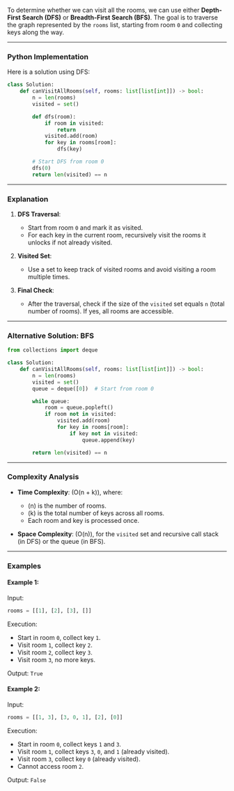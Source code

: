 To determine whether we can visit all the rooms, we can use either **Depth-First Search (DFS)** or **Breadth-First Search (BFS)**. The goal is to traverse the graph represented by the `rooms` list, starting from room `0` and collecting keys along the way.

---

### **Python Implementation**

Here is a solution using DFS:

```python
class Solution:
    def canVisitAllRooms(self, rooms: list[list[int]]) -> bool:
        n = len(rooms)
        visited = set()

        def dfs(room):
            if room in visited:
                return
            visited.add(room)
            for key in rooms[room]:
                dfs(key)

        # Start DFS from room 0
        dfs(0)
        return len(visited) == n
```

---

### **Explanation**

1. **DFS Traversal**:
   - Start from room `0` and mark it as visited.
   - For each key in the current room, recursively visit the rooms it unlocks if not already visited.

2. **Visited Set**:
   - Use a set to keep track of visited rooms and avoid visiting a room multiple times.

3. **Final Check**:
   - After the traversal, check if the size of the `visited` set equals `n` (total number of rooms). If yes, all rooms are accessible.

---

### **Alternative Solution: BFS**

```python
from collections import deque

class Solution:
    def canVisitAllRooms(self, rooms: list[list[int]]) -> bool:
        n = len(rooms)
        visited = set()
        queue = deque([0])  # Start from room 0

        while queue:
            room = queue.popleft()
            if room not in visited:
                visited.add(room)
                for key in rooms[room]:
                    if key not in visited:
                        queue.append(key)

        return len(visited) == n
```

---

### **Complexity Analysis**

- **Time Complexity**: \(O(n + k)\), where:
  - \(n\) is the number of rooms.
  - \(k\) is the total number of keys across all rooms.
  - Each room and key is processed once.

- **Space Complexity**: \(O(n)\), for the `visited` set and recursive call stack (in DFS) or the queue (in BFS).

---

### **Examples**

#### Example 1:
Input:
```python
rooms = [[1], [2], [3], []]
```

Execution:
- Start in room `0`, collect key `1`.
- Visit room `1`, collect key `2`.
- Visit room `2`, collect key `3`.
- Visit room `3`, no more keys.

Output: `True`

#### Example 2:
Input:
```python
rooms = [[1, 3], [3, 0, 1], [2], [0]]
```

Execution:
- Start in room `0`, collect keys `1` and `3`.
- Visit room `1`, collect keys `3`, `0`, and `1` (already visited).
- Visit room `3`, collect key `0` (already visited).
- Cannot access room `2`.

Output: `False`
